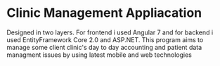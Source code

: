 # Clinic Management Appliacation

Designed in two layers. For frontend i used Angular 7 and for backend i used EntityFramework Core 2.0 and ASP.NET. This program aims to manage some client clinic's day to day accounting and patient data managment issues by using latest mobile and web technologies
